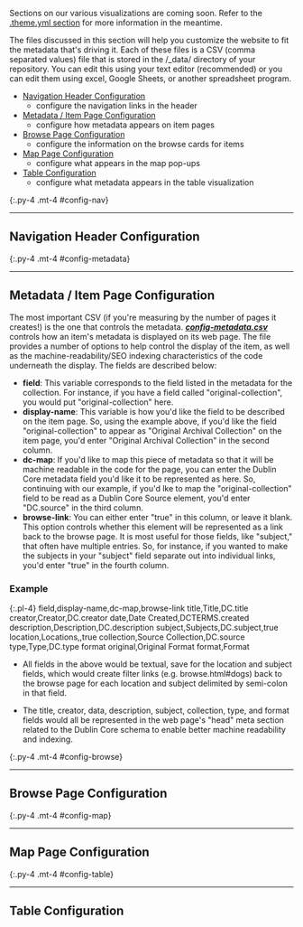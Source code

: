 Sections on our various visualizations are coming soon. Refer to the [.theme.yml section](theme.html) for more information in the meantime. 

The files discussed in this section will help you customize the website to fit the metadata that's driving it. Each of these files is a CSV (comma separated values) file that is stored in the /_data/ directory of your repository. You can edit this using your text editor (recommended) or you can edit them using excel, Google Sheets, or another spreadsheet program. 

- [Navigation Header Configuration](#config-nav) 
    - configure the navigation links in the header
- [Metadata / Item Page Configuration](#config-metadata) 
    - configure how metadata appears on item pages
- [Browse Page Configuration](#config-browse) 
    - configure the information on the browse cards for items
- [Map Page Configuration](#config-map) 
    - configure what appears in the map pop-ups
- [Table Configuration](#config-table) 
    - configure what metadata appears in the table visualization

{:.py-4 .mt-4 #config-nav}
***

## Navigation Header Configuration




{:.py-4 .mt-4 #config-metadata}
***

## Metadata / Item Page Configuration

The most important CSV (if you're measuring by the number of pages it creates!) is the one that controls the metadata. [***config-metadata.csv***](#config-metadata) controls how an item's metadata is displayed on its web page. The file provides a number of options to help control the display of the item, as well as the machine-readability/SEO indexing characteristics of the code underneath the display. The fields are described below: 

- **field**: This variable corresponds to the field listed in the metadata for the collection. For instance, if you have a field called "original-collection", you would put "original-collection" here. 
- **display-name**: This variable is how you'd like the field to be described on the item page. So, using the example above, if you'd like the field "original-collection" to appear as "Original Archival Collection" on the item page, you'd enter "Original Archival Collection" in the second column. 
- **dc-map**: If you'd like to map this piece of metadata so that it will be machine readable in the code for the page, you can enter the Dublin Core metadata field you'd like it to be represented as here. So, continuing with our example, if you'd lke to map the "original-collection" field to be read as a Dublin Core Source element, you'd enter "DC.source" in the third column.  
- **browse-link**: You can either enter "true" in this column, or leave it blank. This option controls whether this element will be represented as a link back to the browse page. It is most useful for those fields, like "subject," that often have multiple entries. So, for instance, if you wanted to make the subjects in your "subject" field separate out into individual links, you'd enter "true" in the fourth column. 

### Example 

{:.pl-4}
    field,display-name,dc-map,browse-link
    title,Title,DC.title
    creator,Creator,DC.creator
    date,Date Created,DCTERMS.created
    description,Description,DC.description
    subject,Subjects,DC.subject,true
    location,Locations,,true
    collection,Source Collection,DC.source
    type,Type,DC.type
    format original,Original Format
    format,Format

- All fields in the above would be textual, save for the location and subject fields, which would create filter links (e.g. browse.html#dogs) back to the browse page for each location and subject delimited by semi-colon in that field. 

- The title, creator, data, description, subject, collection, type, and format fields would all be represented in the web page's "head" meta section related to the Dublin Core schema to enable better machine readability and indexing.   
 
{:.py-4 .mt-4 #config-browse}
***

## Browse Page Configuration

{:.py-4 .mt-4 #config-map}
***

## Map Page Configuration

{:.py-4 .mt-4 #config-table}
***

## Table Configuration